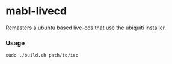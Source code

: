 # mabl-livecd
Remasters a ubuntu based live-cds that use the ubiquiti installer.

### Usage
`sudo ./build.sh path/to/iso`
